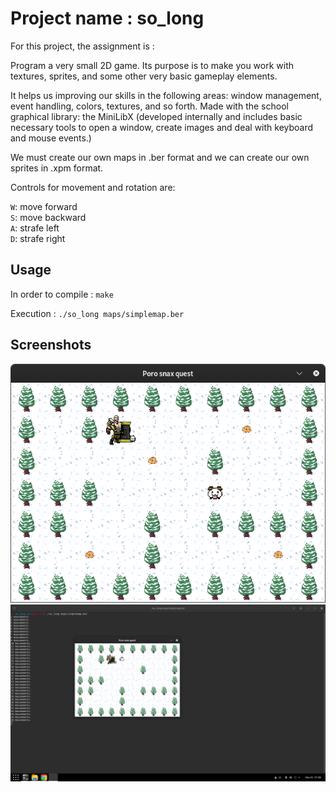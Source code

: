 # Project name : so_long

For this project, the assignment is : 

Program a very small 2D game. Its purpose is to make you work with textures, sprites, and some other very basic gameplay elements.

It helps us improving our skills in the following areas: window management, event handling, colors, textures, and so forth.
Made with the school graphical library: the MiniLibX (developed internally and includes basic necessary tools to open a window, create images and deal with keyboard and mouse events.)

We must create our own maps in .ber format and we can create our own sprites in .xpm format.

Controls for movement and rotation are:

<code>W</code>: move forward<br>
<code>S</code>: move backward<br>
<code>A</code>: strafe left<br>
<code>D</code>: strafe right<br>

## Usage

In order to compile :
<code>make</code>

Execution :
<code>./so_long maps/simplemap.ber</code>

## Screenshots

![Gameplay Preview](Preview.png)
![Movements count](Preview2.png)
